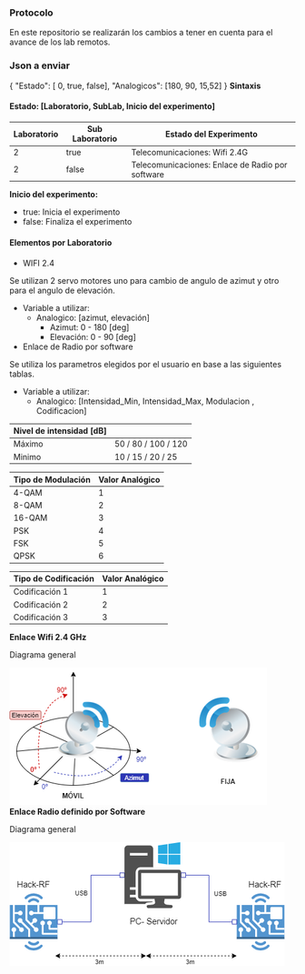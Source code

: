 ### Protocolo
En este repositorio se realizarán los cambios a tener en cuenta para el avance de los lab remotos.
### Json a enviar

 {
 "Estado": [ 0, true, false],
 "Analogicos": [180, 90, 15,52]
 }
**Sintaxis**

#### Estado: [Laboratorio, SubLab, Inicio del experimento]

|Laboratorio  | Sub Laboratorio  | Estado del Experimento |
| ------------ | ------------ | ------------ |
| 2  | true  |  Telecomunicaciones: Wifi 2.4G |
| 2  | false  | Telecomunicaciones: Enlace de Radio por software |

**Inicio del experimento:**

- true: Inicia el experimento
- false: Finaliza el experimento

#### Elementos por Laboratorio

- WIFI 2.4

Se utilizan 2 servo motores uno para cambio de angulo de azimut y otro para el angulo de elevación.

- Variable a utilizar:
  - Analogico: [azimut, elevación]
    - Azimut: 0 - 180 [deg]
    - Elevación: 0 - 90 [deg]
- Enlace de Radio por software

Se utiliza los parametros elegidos por el usuario en base a las siguientes tablas.

- Variable a utilizar:
  - Analogico: [Intensidad_Min, Intensidad_Max, Modulacion , Codificacion]

|Nivel de intensidad [dB] |  |
| ------------ | ------------ |
|Máximo        |  50 / 80 / 100 / 120|
|Minimo        |  10 / 15 / 20 / 25|

|Tipo de Modulación  |  Valor Analógico |
| ------------ | ------------ |
| 4-QAM| 1 |
| 8-QAM| 2 |
| 16-QAM| 3 |
| PSK| 4 |
| FSK| 5 |
| QPSK| 6 |

|Tipo de Codificación | Valor Analógico |
| ------------ | ------------ |
|Codificación 1|  1 |
|Codificación 2|  2 |
|Codificación 3|  3 |
**Enlace Wifi 2.4 GHz**

Diagrama general

![Enlace Wifi 2.4 GHz](https://raw.githubusercontent.com/RenzoVigiani/Laboratorios-Remotos/Telecomunicaciones/Imagenes/wifi2-4GHz.png)  
**Enlace Radio definido por Software**

Diagrama general

![Enlace Radio definido por Software](https://raw.githubusercontent.com/RenzoVigiani/Laboratorios-Remotos/Telecomunicaciones/Imagenes/sdr.png)
